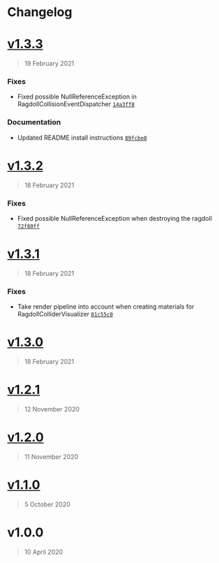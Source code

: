 # Changelog

# [v1.3.3](https://github.com/hairibar/Hairibar.Ragdoll/compare/v1.3.2...v1.3.3)

> 19 February 2021




### Fixes

- Fixed possible NullReferenceException in RagdollCollisionEventDispatcher [`14a3ff8`](https://github.com/hairibar/Hairibar.Ragdoll/commit/14a3ff890866c69c12da5da6ae646da08c540a90)

### Documentation

- Updated README install instructions [`89fcbe0`](https://github.com/hairibar/Hairibar.Ragdoll/commit/89fcbe0e908c458fac6263de6141bb05deb8d7cf)


# [v1.3.2](https://github.com/hairibar/Hairibar.Ragdoll/compare/v1.3.1...v1.3.2)

> 18 February 2021




### Fixes

- Fixed possible NullReferenceException when destroying the ragdoll [`72f80ff`](https://github.com/hairibar/Hairibar.Ragdoll/commit/72f80ff277a125105e7751ed49015426099139cc)



# [v1.3.1](https://github.com/hairibar/Hairibar.Ragdoll/compare/v1.3.0...v1.3.1)

> 18 February 2021




### Fixes

- Take render pipeline into account when creating materials for RagdollColliderVisualizer [`81c55c0`](https://github.com/hairibar/Hairibar.Ragdoll/commit/81c55c0fbcf905676225c689b42e55cd2165ab87)



# [v1.3.0](https://github.com/hairibar/Hairibar.Ragdoll/compare/v1.2.1...v1.3.0)

> 18 February 2021







# [v1.2.1](https://github.com/hairibar/Hairibar.Ragdoll/compare/v1.2.0...v1.2.1)

> 12 November 2020







# [v1.2.0](https://github.com/hairibar/Hairibar.Ragdoll/compare/v1.1.0...v1.2.0)

> 11 November 2020







# [v1.1.0](https://github.com/hairibar/Hairibar.Ragdoll/compare/v1.0.0...v1.1.0)

> 5 October 2020







# v1.0.0

> 10 April 2020







